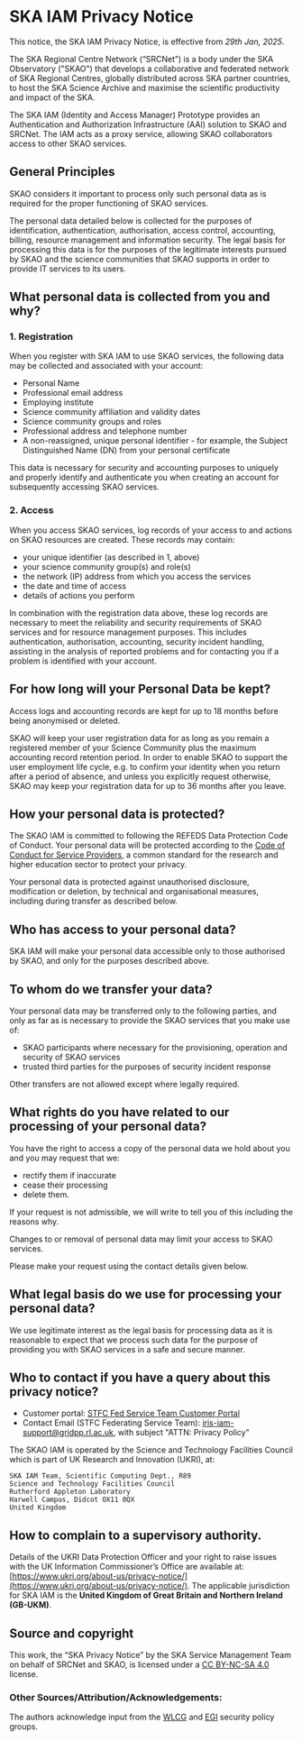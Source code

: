 # SKA IAM Privacy Notice

This notice, the SKA IAM Privacy Notice, is effective from *29th Jan, 2025*.

The SKA Regional Centre Network (“SRCNet”) is a body under the SKA Observatory ("SKAO") that develops a collaborative and federated network of SKA Regional Centres, globally distributed across SKA partner countries, to host the SKA Science Archive and maximise the scientific productivity and impact of the SKA.

The SKA IAM (Identity and Access Manager) Prototype provides an Authentication and Authorization Infrastructure (AAI) solution to SKAO and SRCNet. The IAM acts as a proxy service, allowing SKAO collaborators access to other SKAO services.

## General Principles

SKAO considers it important to process only such personal data as is required for the proper functioning of SKAO services.

The personal data detailed below is collected for the purposes of identification, authentication, authorisation, access control, accounting, billing, resource management and information security. The legal basis for processing this data is for the purposes of the legitimate interests pursued by SKAO and the science communities that SKAO supports in order to provide IT services to its users.

## What personal data is collected from you and why?

### 1. Registration
When you register with SKA IAM to use SKAO services, the following data may be collected and associated with your account:

- Personal Name
- Professional email address
- Employing institute
- Science community affiliation and validity dates
- Science community groups and roles
- Professional address and telephone number
- A non-reassigned, unique personal identifier - for example, the Subject Distinguished Name (DN) from your personal certificate

This data is necessary for security and accounting purposes to uniquely and properly identify and authenticate you when creating an account for subsequently accessing SKAO services.

### 2. Access

When you access SKAO services, log records of your access to and actions on SKAO resources are created. These records may contain:

- your unique identifier (as described in 1, above)
- your science community group(s) and role(s)
- the network (IP) address from which you access the services
- the date and time of access
- details of actions you perform

In combination with the registration data above, these log records are necessary to meet the reliability and security requirements of SKAO services and for resource management purposes. This includes authentication, authorisation, accounting, security incident handling, assisting in the analysis of reported problems and for contacting you if a problem is identified with your account.

## For how long will your Personal Data be kept?
Access logs and accounting records are kept for up to 18 months before being anonymised or deleted.

SKAO will keep your user registration data for as long as you remain a registered member of your Science Community plus the maximum accounting record retention period. In order to enable SKAO to support the user employment life cycle, e.g. to confirm your identity when you return after a period of absence, and unless you explicitly request otherwise, SKAO may keep your registration data for up to 36 months after you leave.

## How your personal data is protected?

The SKAO IAM is committed to following the REFEDS Data Protection Code of Conduct. Your personal data will be protected according to the [Code of Conduct for Service Providers](https://geant3plus.archive.geant.net/Pages/uri/V1.html), a common standard for the research and higher education sector to protect your privacy.

Your personal data is protected against unauthorised disclosure, modification or deletion, by technical and organisational measures, including during transfer as described below.

## Who has access to your personal data?

SKA IAM will make your personal data accessible only to those authorised by SKAO, and only for the purposes described above.

## To whom do we transfer your data?

Your personal data may be transferred only to the following parties, and only as far as is necessary to provide the SKAO services that you make use of:

- SKAO participants where necessary for the provisioning, operation and security of SKAO services
- trusted third parties for the purposes of security incident response

Other transfers are not allowed except where legally required.

## What rights do you have related to our processing of your personal data?

You have the right to access a copy of the personal data we hold about you and you may request that we:

- rectify them if inaccurate
- cease their processing
- delete them.

If your request is not admissible, we will write to tell you of this including the reasons why.

Changes to or removal of personal data may limit your access to SKAO services.

Please make your request using the contact details given below.

## What legal basis do we use for processing your personal data?

We use legitimate interest as the legal basis for processing data as it is reasonable to expect that we process such data for the purpose of providing you with SKAO services in a safe and secure manner.

## Who to contact if you have a query about this privacy notice?

- Customer portal: [STFC Fed Service Team Customer Portal](https://stfc.atlassian.net/servicedesk/customer/portal/31) 
- Contact Email (STFC Federating Service Team): [iris-iam-support@gridpp.rl.ac.uk](mailto:iris-iam-support@gridpp.rl.ac.uk), with subject "ATTN: Privacy Policy"

The SKAO IAM is operated by the Science and Technology Facilities Council which is part of UK Research and Innovation (UKRI), at:
```
SKA IAM Team, Scientific Computing Dept., R89
Science and Technology Facilities Council
Rutherford Appleton Laboratory
Harwell Campus, Didcot OX11 0QX
United Kingdom
```

## How to complain to a supervisory authority.
Details of the UKRI Data Protection Officer and your right to raise issues with the UK Information Commissioner’s Office are available at: [https://www.ukri.org/about-us/privacy-notice/](https://www.ukri.org/about-us/privacy-notice/).
The applicable jurisdiction for SKA IAM is the **United Kingdom of Great Britain and Northern Ireland (GB-UKM)**.

## Source and copyright
This work, the “SKA Privacy Notice” by the SKA Service Management Team on behalf of SRCNet and SKAO, is licensed under a [CC BY-NC-SA 4.0](https://creativecommons.org/licenses/by-nc-sa/4.0/) license.
### Other Sources/Attribution/Acknowledgements:
The authors acknowledge input from the [WLCG](https://wlcg.web.cern.ch/) and [EGI](https://www.egi.eu/) security policy groups.